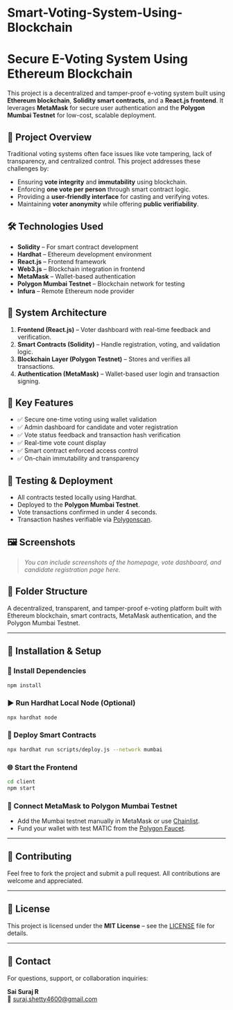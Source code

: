 # Smart-Voting-System-Using-Blockchain
# Secure E-Voting System Using Ethereum Blockchain

This project is a decentralized and tamper-proof e-voting system built using **Ethereum blockchain**, **Solidity smart contracts**, and a **React.js frontend**. It leverages **MetaMask** for secure user authentication and the **Polygon Mumbai Testnet** for low-cost, scalable deployment.

## 🚀 Project Overview

Traditional voting systems often face issues like vote tampering, lack of transparency, and centralized control. This project addresses these challenges by:

- Ensuring **vote integrity** and **immutability** using blockchain.
- Enforcing **one vote per person** through smart contract logic.
- Providing a **user-friendly interface** for casting and verifying votes.
- Maintaining **voter anonymity** while offering **public verifiability**.

## 🛠️ Technologies Used

- **Solidity** – For smart contract development  
- **Hardhat** – Ethereum development environment  
- **React.js** – Frontend framework  
- **Web3.js** – Blockchain integration in frontend  
- **MetaMask** – Wallet-based authentication  
- **Polygon Mumbai Testnet** – Blockchain network for testing  
- **Infura** – Remote Ethereum node provider  

## 🧱 System Architecture

1. **Frontend (React.js)** – Voter dashboard with real-time feedback and verification.
2. **Smart Contracts (Solidity)** – Handle registration, voting, and validation logic.
3. **Blockchain Layer (Polygon Testnet)** – Stores and verifies all transactions.
4. **Authentication (MetaMask)** – Wallet-based user login and transaction signing.

## 🔐 Key Features

- ✅ Secure one-time voting using wallet validation  
- ✅ Admin dashboard for candidate and voter registration  
- ✅ Vote status feedback and transaction hash verification  
- ✅ Real-time vote count display  
- ✅ Smart contract enforced access control  
- ✅ On-chain immutability and transparency

## 🧪 Testing & Deployment

- All contracts tested locally using Hardhat.
- Deployed to the **Polygon Mumbai Testnet**.
- Vote transactions confirmed in under 4 seconds.
- Transaction hashes verifiable via [Polygonscan](https://mumbai.polygonscan.com).

## 🖼️ Screenshots

> _You can include screenshots of the homepage, vote dashboard, and candidate registration page here._

## 📂 Folder Structure


A decentralized, transparent, and tamper-proof e-voting platform built with Ethereum blockchain, smart contracts, MetaMask authentication, and the Polygon Mumbai Testnet.

---

## 💠 Installation & Setup

### 📆 Install Dependencies

```bash
npm install
```

### ▶️ Run Hardhat Local Node (Optional)

```bash
npx hardhat node
```

### 🚀 Deploy Smart Contracts

```bash
npx hardhat run scripts/deploy.js --network mumbai
```

### 🌐 Start the Frontend

```bash
cd client
npm start
```

### 🔗 Connect MetaMask to Polygon Mumbai Testnet

- Add the Mumbai testnet manually in MetaMask or use [Chainlist](https://chainlist.org).
- Fund your wallet with test MATIC from the [Polygon Faucet](https://mumbaifaucet.com).

---

## 🤝 Contributing

Feel free to fork the project and submit a pull request. All contributions are welcome and appreciated.

---

## 📜 License

This project is licensed under the **MIT License** – see the [LICENSE](LICENSE) file for details.

---

## 📧 Contact

For questions, support, or collaboration inquiries:

**Sai Suraj R**  
📧 [suraj.shetty4600@gmail.com](mailto:suraj.shetty4600@gmail.com) 


